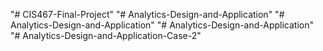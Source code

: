 "# CIS467-Final-Project" 
"# Analytics-Design-and-Application" 
"# Analytics-Design-and-Application" 
"# Analytics-Design-and-Application" 
"# Analytics-Design-and-Application-Case-2" 
